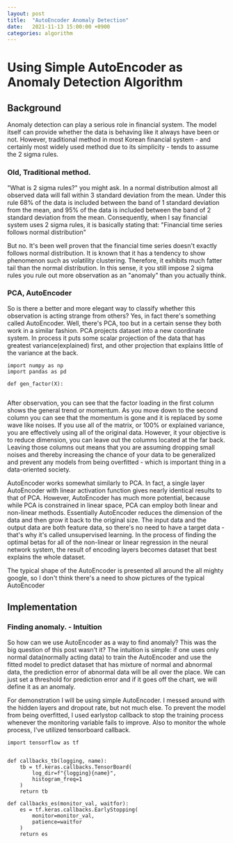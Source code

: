 ```yaml
---
layout: post
title:  "AutoEncoder Anomaly Detection"
date:   2021-11-13 15:00:00 +0900
categories: algorithm
---
```



# Using Simple AutoEncoder as Anomaly Detection Algorithm

## Background
<p>
    Anomaly detection can play a serious role in financial system. 
    The model itself can provide whether the data is behaving like it always have been or not.
    However, traditional method in most Korean financial system - and certainly most widely used method due to its simplicity - 
    tends to assume the 2 sigma rules. 
</p>

### Old, Traditional method.
<p>
    "What is 2 sigma rules?" you might ask.
    In a normal distribution almost all observed data will fall within 3 standard deviation from the mean.
    Under this rule 68% of the data is included between the band of 1 standard deviation from the mean,
    and 95% of the data is included between the band of 2 standard deviation from the mean. 
    Consequently, when I say financial system uses 2 sigma rules, it is basically stating that:
    "Financial time series follows normal distribution"
</p>

<p>
    But no. It's been well proven that the financial time series doesn't exactly follows normal distribution.
    It is known that it has a tendency to show phenomenon such as volatility clustering. 
    Therefore, it exhibits much fatter tail than the normal distribution. 
    In this sense, it you still impose 2 sigma rules you rule out more observation as an "anomaly" than you actually think.
</p>

### PCA, AutoEncoder
<p>
    So is there a better and more elegant way to classify whether this observation is acting strange from others?
    Yes, in fact there's something called AutoEncoder. Well, there's PCA, too but in a certain sense they both work in a similar fashion.
    PCA projects dataset into a new coordinate system. 
    In process it puts some scalar projection of the data that has greatest variance(explained) first,
    and other projection that explains little of the variance at the back. 
</p>

```
import numpy as np
import pandas as pd

def gen_factor(X):    
    
```
<p>
    After observation, you can see that the factor loading in the first column shows the general trend or momentum.
    As you move down to the second column you can see that the momentum is gone and it is replaced by some wave like noises.
    If you use all of the matrix, or 100% or explained variance, you are effectively using all of the original data.
    However, it your objective is to reduce dimension, you can leave out the columns located at the far back.
    Leaving those columns out means that you are assuming dropping small noises and thereby increasing the chance of your data to be generalized and prevent any models from being overfitted
    - which is important thing in a data-oriented society. 
</p>


<p>
    AutoEncoder works somewhat similarly to PCA. In fact, a single layer AutoEncoder with linear activation function gives nearly identical results to that of PCA.
    However, AutoEncoder has much more potential, because while PCA is constrained in linear space, PCA can employ both linear and non-linear methods.
    Essentially AutoEncoder reduces the dimension of the data and then grow it back to the original size. 
    The input data and the output data are both feature data, so there's no need to have a target data - that's why it's called unsupervised learning. 
    In the process of finding the optimal betas for all of the non-linear or linear regression in the neural network system,
    the result of encoding layers becomes dataset that best explains the whole dataset.
</p>

<p>
    The typical shape of the AutoEncoder is presented all around the all mighty google,
    so I don't think there's a need to show pictures of the typical AutoEncoder 
</p>


## Implementation

### Finding anomaly. - Intuition
<p>
    So how can we use AutoEncoder as a way to find anomaly? This was the big question of this post wasn't it? 
    The intuition is simple: if one uses only normal data(normally acting data) to train the AutoEncoder and use the fitted model to predict
    dataset that has mixture of normal and abnormal data, the prediction error of abnormal data will be all over the place. 
    We can just set a threshold for prediction error and if it goes off the chart, we will define it as an anomaly. 
</p>

<p>
    For demonstration I will be using simple AutoEncoder. I messed around with the hidden layers and dropout rate, but not much else.
    To prevent the model from being overfitted, I used earlystop callback to stop the training process whenever the monitoring variable fails to improve.
    Also to monitor the whole process, I've utilized tensorboard callback.
</p>

```
import tensorflow as tf


def callbacks_tb(logging, name):
    tb = tf.keras.callbacks.TensorBoard(
        log_dir=f"{logging}{name}",
        histogram_freq=1
    ) 
    return tb

def callbacks_es(monitor_val, waitfor):
    es = tf.keras.callbacks.EarlyStopping(
        monitor=monitor_val,
        patience=waitfor
    )
    return es
```

